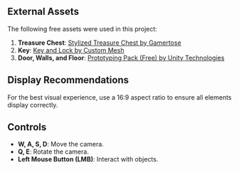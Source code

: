 ## External Assets

The following free assets were used in this project:

1. **Treasure Chest**: [Stylized Treasure Chest by Gamertose](https://assetstore.unity.com/packages/3d/props/stylized-treasure-chest-by-gamertose-87463)
2. **Key**: [Key and Lock by Custom Mesh](https://assetstore.unity.com/packages/3d/props/furniture/key-and-lock-193317)
3. **Door, Walls, and Floor**: [Prototyping Pack (Free) by Unity Technologies](https://assetstore.unity.com/packages/3d/prototyping-pack-free-94277)

## Display Recommendations
For the best visual experience, use a 16:9 aspect ratio to ensure all elements display correctly.

## Controls

- **W, A, S, D**: Move the camera.
- **Q, E**: Rotate the camera.
- **Left Mouse Button (LMB)**: Interact with objects.
